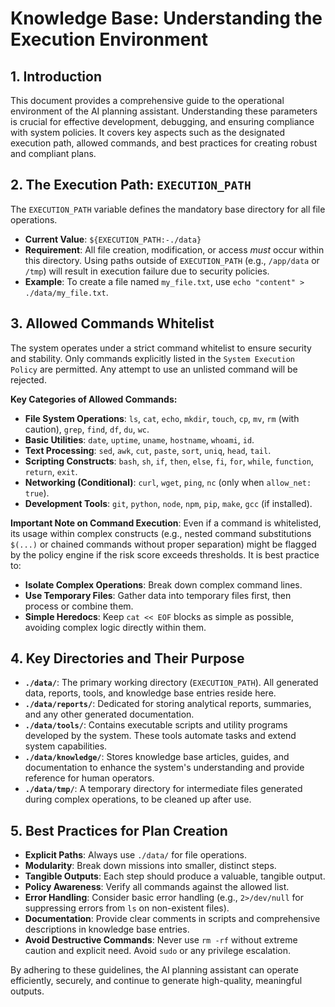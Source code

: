 # Knowledge Base: Understanding the Execution Environment

## 1. Introduction
This document provides a comprehensive guide to the operational environment of the AI planning assistant. Understanding these parameters is crucial for effective development, debugging, and ensuring compliance with system policies. It covers key aspects such as the designated execution path, allowed commands, and best practices for creating robust and compliant plans.

## 2. The Execution Path: `EXECUTION_PATH`
The `EXECUTION_PATH` variable defines the mandatory base directory for all file operations.
- **Current Value**: `${EXECUTION_PATH:-./data}`
- **Requirement**: All file creation, modification, or access *must* occur within this directory. Using paths outside of `EXECUTION_PATH` (e.g., `/app/data` or `/tmp`) will result in execution failure due to security policies.
- **Example**: To create a file named `my_file.txt`, use `echo "content" > ./data/my_file.txt`.

## 3. Allowed Commands Whitelist
The system operates under a strict command whitelist to ensure security and stability. Only commands explicitly listed in the `System Execution Policy` are permitted. Any attempt to use an unlisted command will be rejected.

**Key Categories of Allowed Commands:**
- **File System Operations**: `ls`, `cat`, `echo`, `mkdir`, `touch`, `cp`, `mv`, `rm` (with caution), `grep`, `find`, `df`, `du`, `wc`.
- **Basic Utilities**: `date`, `uptime`, `uname`, `hostname`, `whoami`, `id`.
- **Text Processing**: `sed`, `awk`, `cut`, `paste`, `sort`, `uniq`, `head`, `tail`.
- **Scripting Constructs**: `bash`, `sh`, `if`, `then`, `else`, `fi`, `for`, `while`, `function`, `return`, `exit`.
- **Networking (Conditional)**: `curl`, `wget`, `ping`, `nc` (only when `allow_net: true`).
- **Development Tools**: `git`, `python`, `node`, `npm`, `pip`, `make`, `gcc` (if installed).

**Important Note on Command Execution**:
Even if a command is whitelisted, its usage within complex constructs (e.g., nested command substitutions `$(...)` or chained commands without proper separation) might be flagged by the policy engine if the risk score exceeds thresholds. It is best practice to:
- **Isolate Complex Operations**: Break down complex command lines.
- **Use Temporary Files**: Gather data into temporary files first, then process or combine them.
- **Simple Heredocs**: Keep `cat << EOF` blocks as simple as possible, avoiding complex logic directly within them.

## 4. Key Directories and Their Purpose
- **`./data/`**: The primary working directory (`EXECUTION_PATH`). All generated data, reports, tools, and knowledge base entries reside here.
- **`./data/reports/`**: Dedicated for storing analytical reports, summaries, and any other generated documentation.
- **`./data/tools/`**: Contains executable scripts and utility programs developed by the system. These tools automate tasks and extend system capabilities.
- **`./data/knowledge/`**: Stores knowledge base articles, guides, and documentation to enhance the system's understanding and provide reference for human operators.
- **`./data/tmp/`**: A temporary directory for intermediate files generated during complex operations, to be cleaned up after use.

## 5. Best Practices for Plan Creation
- **Explicit Paths**: Always use `./data/` for file operations.
- **Modularity**: Break down missions into smaller, distinct steps.
- **Tangible Outputs**: Each step should produce a valuable, tangible output.
- **Policy Awareness**: Verify all commands against the allowed list.
- **Error Handling**: Consider basic error handling (e.g., `2>/dev/null` for suppressing errors from `ls` on non-existent files).
- **Documentation**: Provide clear comments in scripts and comprehensive descriptions in knowledge base entries.
- **Avoid Destructive Commands**: Never use `rm -rf` without extreme caution and explicit need. Avoid `sudo` or any privilege escalation.

By adhering to these guidelines, the AI planning assistant can operate efficiently, securely, and continue to generate high-quality, meaningful outputs.
